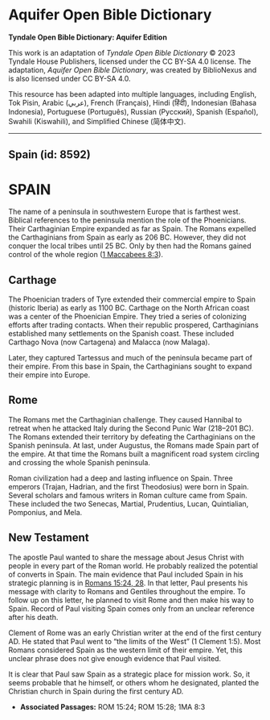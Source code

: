 # Aquifer Open Bible Dictionary

**Tyndale Open Bible Dictionary: Aquifer Edition**

This work is an adaptation of *Tyndale Open Bible Dictionary* © 2023 Tyndale House Publishers, licensed under the CC BY\-SA 4\.0 license. The adaptation, *Aquifer Open Bible Dictionary*, was created by BiblioNexus and is also licensed under CC BY\-SA 4\.0\.

This resource has been adapted into multiple languages, including English, Tok Pisin, Arabic (عربي), French (Français), Hindi (हिंदी), Indonesian (Bahasa Indonesia), Portuguese (Português), Russian (Русский), Spanish (Español), Swahili (Kiswahili), and Simplified Chinese (简体中文).



--------------------------------

## Spain (id: 8592)

SPAIN
=====

The name of a peninsula in southwestern Europe that is farthest west. Biblical references to the peninsula mention the role of the Phoenicians. Their Carthaginian Empire expanded as far as Spain. The Romans expelled the Carthaginians from Spain as early as 206 BC. However, they did not conquer the local tribes until 25 BC. Only by then had the Romans gained control of the whole region ([1 Maccabees 8:3](https://ref.ly/1Macc8:3)).

Carthage
--------

The Phoenician traders of Tyre extended their commercial empire to Spain (historic Iberia) as early as 1100 BC. Carthage on the North African coast was a center of the Phoenician Empire. They tried a series of colonizing efforts after trading contacts. When their republic prospered, Carthaginians established many settlements on the Spanish coast. These included Carthago Nova (now Cartagena) and Malacca (now Malaga). 

Later, they captured Tartessus and much of the peninsula became part of their empire. From this base in Spain, the Carthaginians sought to expand their empire into Europe. 

Rome
----

The Romans met the Carthaginian challenge. They caused Hannibal to retreat when he attacked Italy during the Second Punic War (218–201 BC). The Romans extended their territory by defeating the Carthaginians on the Spanish peninsula. At last, under Augustus, the Romans made Spain part of the empire. At that time the Romans built a magnificent road system circling and crossing the whole Spanish peninsula.

Roman civilization had a deep and lasting influence on Spain. Three emperors (Trajan, Hadrian, and the first Theodosius) were born in Spain. Several scholars and famous writers in Roman culture came from Spain. These included the two Senecas, Martial, Prudentius, Lucan, Quintialian, Pomponius, and Mela.

New Testament
-------------

The apostle Paul wanted to share the message about Jesus Christ with people in every part of the Roman world. He probably realized the potential of converts in Spain. The main evidence that Paul included Spain in his strategic planning is in [Romans 15:24, 28](https://ref.ly/Rom15:24,Rom15:28). In that letter, Paul presents his message with clarity to Romans and Gentiles throughout the empire. To follow up on this letter, he planned to visit Rome and then make his way to Spain. Record of Paul visiting Spain comes only from an unclear reference after his death. 

Clement of Rome was an early Christian writer at the end of the first century AD. He stated that Paul went to “the limits of the West” (1 Clement 1:5\). Most Romans considered Spain as the western limit of their empire. Yet, this unclear phrase does not give enough evidence that Paul visited.

It is clear that Paul saw Spain as a strategic place for mission work. So, it seems probable that he himself, or others whom he designated, planted the Christian church in Spain during the first century AD.

* **Associated Passages:** ROM 15:24; ROM 15:28; 1MA 8:3

